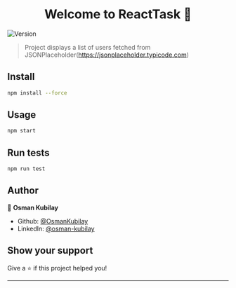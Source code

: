 <h1 align="center">Welcome to ReactTask 👋</h1>
<p>
  <img alt="Version" src="https://img.shields.io/badge/version-0.1.0-blue.svg?cacheSeconds=2592000" />
</p>

> Project displays a list of users fetched from JSONPlaceholder(https://jsonplaceholder.typicode.com)

## Install

```sh
npm install --force
```

## Usage

```sh
npm start
```

## Run tests

```sh
npm run test
```

## Author

👤 **Osman Kubilay**

* Github: [@OsmanKubilay](https://github.com/OsmanKubilay)
* LinkedIn: [@osman-kubilay](https://linkedin.com/in/osman-kubilay)

## Show your support

Give a ⭐️ if this project helped you!

***
